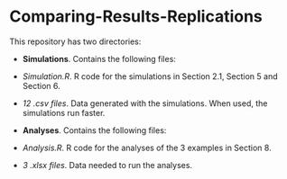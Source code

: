 # Comparing-Results-Replications

This repository has two directories:

* **Simulations**. Contains the following files:

 - *Simulation.R*. R code for the simulations in Section 2.1, Section 5 and Section 6.
 
 - *12 .csv files*. Data generated with the simulations. When used, the simulations run faster. 
 
 
 * **Analyses**. Contains the following files:
 
 - *Analysis.R*. R code for the analyses of the 3 examples in Section 8.
 
 - *3 .xlsx files*. Data needed to run the analyses. 